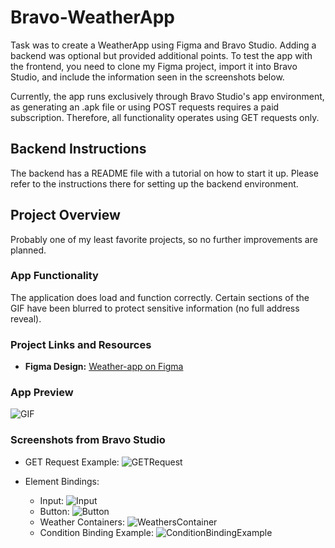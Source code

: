# Bravo-WeatherApp

Task was to create a WeatherApp using Figma and Bravo Studio. Adding a backend was optional but provided additional points. To test the app with the frontend, you need to clone my Figma project, import it into Bravo Studio, and include the information seen in the screenshots below.

Currently, the app runs exclusively through Bravo Studio's app environment, as generating an .apk file or using POST requests requires a paid subscription. Therefore, all functionality operates using GET requests only.

## Backend Instructions

The backend has a README file with a tutorial on how to start it up. Please refer to the instructions there for setting up the backend environment.

## Project Overview

Probably one of my least favorite projects, so no further improvements are planned.

### App Functionality

The application does load and function correctly. Certain sections of the GIF have been blurred to protect sensitive information (no full address reveal).

### Project Links and Resources

- **Figma Design:** [Weather-app on Figma](https://www.figma.com/design/tssjT2gqnVWlsGoVLfPebI/Weather-app?node-id=13-2&t=vJgD1XTeoB6iGHDM-1)

### App Preview

![GIF](./Backend/video-clip/itDoesWork.gif)

### Screenshots from Bravo Studio

- GET Request Example:
  ![GETRequest](./Backend/video-clip/Screenshot_1.png)

- Element Bindings:
  - Input:
    ![Input](./Backend/video-clip/Screenshot_2.png)
  - Button:
    ![Button](./Backend/video-clip/Screenshot_3.png)
  - Weather Containers:
    ![WeathersContainer](./Backend/video-clip/Screenshot_4.png)
  - Condition Binding Example:
    ![ConditionBindingExample](./Backend/video-clip/Screenshot_5.png)
